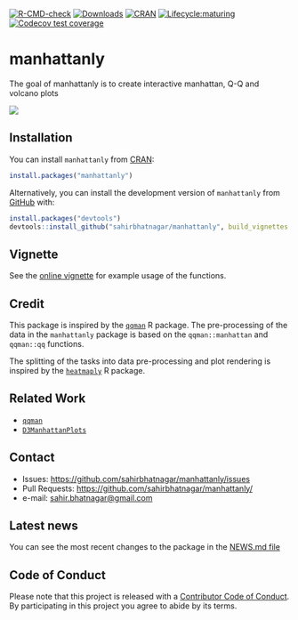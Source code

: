 <!-- badges: start -->
[![R-CMD-check](https://github.com/sahirbhatnagar/manhattanly/workflows/R-CMD-check/badge.svg)](https://github.com/sahirbhatnagar/manhattanly/actions)
[![Downloads](https://cranlogs.r-pkg.org/badges/grand-total/manhattanly?color=green)](https://www.r-pkg.org/pkg/manhattanly)
[![CRAN](https://www.r-pkg.org/badges/version/manhattanly?color=blue)](https://cran.r-project.org/package=manhattanly)
[![Lifecycle:maturing](https://img.shields.io/badge/lifecycle-maturing-blue.svg)](https://lifecycle.r-lib.org/articles/stages.html)
[![Codecov test coverage](https://codecov.io/gh/sahirbhatnagar/manhattanly/branch/master/graph/badge.svg)](https://codecov.io/gh/sahirbhatnagar/manhattanly?branch=master)
<!-- badges: end -->


<!--
![](http://cranlogs.r-pkg.org/badges/manhattanly?color=yellow)
![](http://cranlogs.r-pkg.org/badges/grand-total/manhattanly?color=yellowgreen)
-->

# manhattanly

The goal of manhattanly is to create interactive manhattan, Q-Q and volcano plots

![](https://i.imgur.com/n88LCky.gif)

## Installation

You can install `manhattanly` from [CRAN](https://cran.r-project.org/package=manhattanly):

```R
install.packages("manhattanly")
```

Alternatively, you can install the development version of `manhattanly` from [GitHub](https://github.com/sahirbhatnagar/manhattanly) with:

```R
install.packages("devtools")
devtools::install_github("sahirbhatnagar/manhattanly", build_vignettes = TRUE)
```

## Vignette

See the [online vignette](https://sahirbhatnagar.com/manhattanly/) for example usage of the functions.

## Credit

This package is inspired by the [`qqman`](https://github.com/stephenturner/qqman) R package. The pre-processing of the data in the `manhattanly` package is based on the `qqman::manhattan` and `qqman::qq` functions. 

The splitting of the tasks into data pre-processing and plot rendering is inspired by the [`heatmaply`](https://github.com/talgalili/heatmaply) R package.


## Related Work

* [`qqman`](https://github.com/stephenturner/qqman)
* [`D3ManhattanPlots`](https://github.com/nstrayer/D3ManhattanPlots)






## Contact

* Issues: <https://github.com/sahirbhatnagar/manhattanly/issues>
* Pull Requests: <https://github.com/sahirbhatnagar/manhattanly/>
* e-mail: <sahir.bhatnagar@gmail.com>


## Latest news

You can see the most recent changes to the package in the [NEWS.md file](https://github.com/sahirbhatnagar/manhattanly/blob/master/NEWS.md)




## Code of Conduct

Please note that this project is released with a [Contributor Code of Conduct](https://sahirbhatnagar.com/manhattanly/CONDUCT.html). By participating in this project you agree to abide by its terms.
